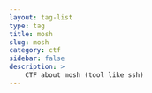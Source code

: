 ```yaml
---
layout: tag-list
type: tag
title: mosh
slug: mosh
category: ctf
sidebar: false
description: >
    CTF about mosh (tool like ssh)
---
```

